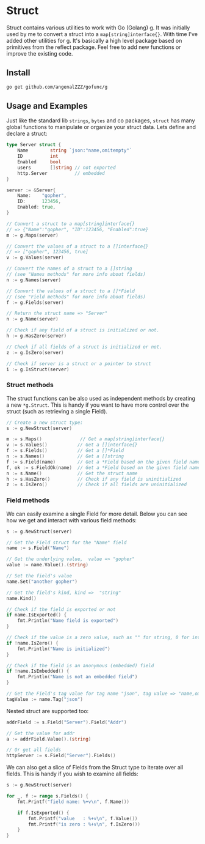 
# Struct

Struct contains various utilities to work with Go (Golang) g. It was
initially used by me to convert a struct into a `map[string]interface{}`. With
time I've added other utilities for g.  It's basically a high level
package based on primitives from the reflect package. Feel free to add new
functions or improve the existing code.

## Install

```bash
go get github.com/angenalZZZ/gofunc/g
```

## Usage and Examples

Just like the standard lib `strings`, `bytes` and co packages, `struct` has
many global functions to manipulate or organize your struct data. Lets define
and declare a struct:

```go
type Server struct {
	Name        string `json:"name,omitempty"`
	ID          int
	Enabled     bool
	users       []string // not exported
	http.Server          // embedded
}

server := &Server{
	Name:    "gopher",
	ID:      123456,
	Enabled: true,
}
```

```go
// Convert a struct to a map[string]interface{}
// => {"Name":"gopher", "ID":123456, "Enabled":true}
m := g.Maps(server)

// Convert the values of a struct to a []interface{}
// => ["gopher", 123456, true]
v := g.Values(server)

// Convert the names of a struct to a []string
// (see "Names methods" for more info about fields)
n := g.Names(server)

// Convert the values of a struct to a []*Field
// (see "Field methods" for more info about fields)
f := g.Fields(server)

// Return the struct name => "Server"
n := g.Name(server)

// Check if any field of a struct is initialized or not.
h := g.HasZero(server)

// Check if all fields of a struct is initialized or not.
z := g.IsZero(server)

// Check if server is a struct or a pointer to struct
i := g.IsStruct(server)
```

### Struct methods

The struct functions can be also used as independent methods by creating a new
`*g.Struct`. This is handy if you want to have more control over the
struct (such as retrieving a single Field).

```go
// Create a new struct type:
s := g.NewStruct(server)

m := s.Maps()              // Get a map[string]interface{}
v := s.Values()           // Get a []interface{}
f := s.Fields()           // Get a []*Field
n := s.Names()            // Get a []string
f := s.Field(name)        // Get a *Field based on the given field name
f, ok := s.FieldOk(name)  // Get a *Field based on the given field name
n := s.Name()             // Get the struct name
h := s.HasZero()          // Check if any field is uninitialized
z := s.IsZero()           // Check if all fields are uninitialized
```

### Field methods

We can easily examine a single Field for more detail. Below you can see how we
get and interact with various field methods:


```go
s := g.NewStruct(server)

// Get the Field struct for the "Name" field
name := s.Field("Name")

// Get the underlying value,  value => "gopher"
value := name.Value().(string)

// Set the field's value
name.Set("another gopher")

// Get the field's kind, kind =>  "string"
name.Kind()

// Check if the field is exported or not
if name.IsExported() {
	fmt.Println("Name field is exported")
}

// Check if the value is a zero value, such as "" for string, 0 for int
if !name.IsZero() {
	fmt.Println("Name is initialized")
}

// Check if the field is an anonymous (embedded) field
if !name.IsEmbedded() {
	fmt.Println("Name is not an embedded field")
}

// Get the Field's tag value for tag name "json", tag value => "name,omitempty"
tagValue := name.Tag("json")
```

Nested struct are supported too:

```go
addrField := s.Field("Server").Field("Addr")

// Get the value for addr
a := addrField.Value().(string)

// Or get all fields
httpServer := s.Field("Server").Fields()
```

We can also get a slice of Fields from the Struct type to iterate over all
fields. This is handy if you wish to examine all fields:

```go
s := g.NewStruct(server)

for _, f := range s.Fields() {
	fmt.Printf("field name: %+v\n", f.Name())

	if f.IsExported() {
		fmt.Printf("value   : %+v\n", f.Value())
		fmt.Printf("is zero : %+v\n", f.IsZero())
	}
}
```
